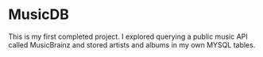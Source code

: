 # MusicDB
This is my first completed project. I explored querying a public music API called MusicBrainz and stored artists and albums in my own MYSQL tables.

